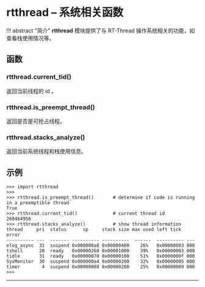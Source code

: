 # **rtthread** – 系统相关函数


!!! abstract "简介"
     **rtthread** 模块提供了与 RT-Thread 操作系统相关的功能，如查看栈使用情况等。

## 函数

### rtthread.current_tid()  
返回当前线程的 id 。

### rtthread.is_preempt_thread()  
返回是否是可抢占线程。

### rtthread.stacks_analyze()  
返回当前系统线程和栈使用信息。

## 示例 

```
>>> import rtthread
>>> 
>>> rtthread.is_preempt_thread()       # determine if code is running in a preemptible thread
True
>>> rtthread.current_tid()             # current thread id
268464956
>>> rtthread.stacks_analyze()          # show thread information
thread     pri  status      sp     stack size max used left tick  error
---------- ---  ------- ---------- ----------  ------  ---------- ---
elog_async  31  suspend 0x000000a8 0x00000400    26%   0x00000003 000
tshell      20  ready   0x00000260 0x00001000    39%   0x00000003 000
tidle       31  ready   0x00000070 0x00000100    51%   0x0000000f 000
SysMonitor  30  suspend 0x000000a4 0x00000200    32%   0x00000005 000
timer        4  suspend 0x00000080 0x00000200    25%   0x00000009 000
>>> 
```

----------